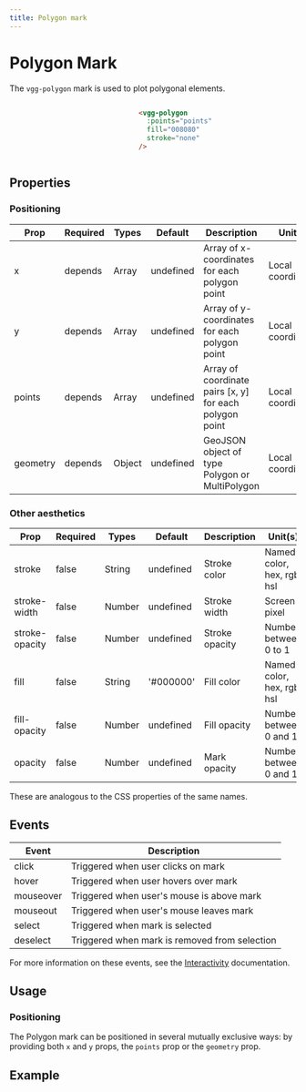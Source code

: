 ```yaml
---
title: Polygon mark
---
```


# Polygon Mark

The `vgg-polygon` mark is used to plot polygonal elements. 

<div style="display: flex;
	justify-content: space-around;
	align-items: center"
>

<div>

<MarkPolygonSimple />

</div>

<div style='width: 40%; height: 100%;'>

```html
<vgg-polygon
  :points="points"
  fill="008080"
  stroke="none"
/>
```

</div>

</div>

## Properties

### Positioning

| Prop   | Required    | Types     | Default   | Description                                | Unit(s)           |
| ------ | ----------- | --------- | --------- | ------------------------------------------ | ----------------- |
| x      | depends  | Array | undefined | Array of x-coordinates for each polygon point           | Local coordinates |
| y      | depends  | Array | undefined | Array of y-coordinates for each polygon point           | Local coordinates |
| points | depends  | Array | undefined | Array of coordinate pairs [x, y] for each polygon point | Local coordinates |
| geometry | depends  | Object | undefined | GeoJSON object of type Polygon or MultiPolygon  | Local coordinates |

### Other aesthetics

| Prop           | Required    | Types  | Default   | Description    | Unit(s)                    |
| -------------- | ----------- | ------ | --------- | -------------- | -------------------------- |
| stroke         | false       | String | undefined | Stroke color   | Named color, hex, rgb, hsl |
| stroke-width   | false       | Number | undefined | Stroke width   | Screen pixel               |
| stroke-opacity | false       | Number | undefined | Stroke opacity | Number between 0 to 1      |
| fill           | false       | String | '#000000' | Fill color     | Named color, hex, rgb, hsl |
| fill-opacity   | false       | Number | undefined | Fill opacity   | Number between 0 and 1     |
| opacity        | false       | Number | undefined | Mark opacity   | Number between 0 and 1     |

These are analogous to the CSS properties of the same names.

## Events

| Event     | Description                                   |
| --------- | --------------------------------------------- |
| click     | Triggered when user clicks on mark            |
| hover     | Triggered when user hovers over mark          |
| mouseover | Triggered when user's mouse is above mark     |
| mouseout  | Triggered when user's mouse leaves mark       |
| select    | Triggered when mark is selected               |
| deselect  | Triggered when mark is removed from selection |

For more information on these events, see the [Interactivity](../concepts/interactivity.md)
documentation.

## Usage

### Positioning

The Polygon mark can be positioned in several mutually exclusive ways: by providing both `x` and `y` props, the `points` prop or the `geometry` prop. 

## Example

<MarkPolygonGeo />
